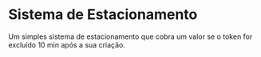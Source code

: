 # Sistema de Estacionamento
Um simples sistema de estacionamento que cobra um valor se o token for excluído 10 min após a sua criação.
